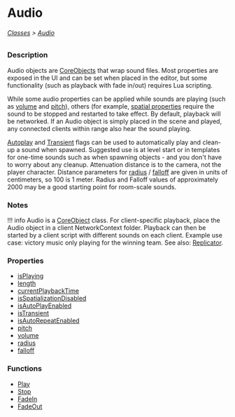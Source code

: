 # Audio

###### [Classes](core_api/raw_source) > [Audio](core_api/classes/audio)

### Description

Audio objects are [CoreObjects](/core_api/classes/coreobject) that wrap sound files. Most properties are exposed in the UI and can be set when placed in the editor, but some functionality (such as playback with fade in/out) requires Lua scripting.

While some audio properties can be applied while sounds are playing (such as [volume](/core_api/classes/audio/properties/volume) and [pitch](/core_api/classes/audio/properties/pitch)), others (for example, [spatial properties](/core_api/classes/audio/properties/isSpatializationDisabled) require the sound to be stopped and restarted to take effect. By default, playback will be networked. If an Audio object is simply placed in the scene and played, any connected clients within range also hear the sound playing.

[Autoplay](/core_api/classes/audio/properties/isAutoPlayEnabled) and [Transient](/core_api/classes/audio/properties/isTransient) flags can be used to automatically play and clean-up a sound when spawned. Suggested use is at level start or in templates for one-time sounds such as when spawning objects - and you don't have to worry about any cleanup. Attenuation distance is to the camera, not the player character. Distance parameters for [radius](/core_api/classes/audio/properties/radius) / [falloff](/core_api/classes/audio/properties/falloff) are given in units of centimeters, so 100 is 1 meter. Radius and Falloff values of approximately 2000 may be a good starting point for room-scale sounds.

### Notes
!!! info
    Audio is a [CoreObject](/core_api/classes/coreobject) class. For client-specific playback, place the Audio object in a client NetworkContext folder. Playback can then be started by a client script with different sounds on each client. Example use case: victory music only playing for the winning team. See also: [Replicator](/core_api/classes/replicator).

### Properties

* [isPlaying](/core_api/classes/audio/properties/isPlaying)
* [length](/core_api/classes/audio/properties/length)
* [currentPlaybackTime](/core_api/classes/audio/properties/currentPlaybackTime)
* [isSpatializationDisabled](/core_api/classes/audio/properties/isSpatializationDisabled)
* [isAutoPlayEnabled](/core_api/classes/audio/properties/isAutoPlayEnabled)
* [isTransient](/core_api/classes/audio/properties/isTransient)
* [isAutoRepeatEnabled](/core_api/classes/audio/properties/isAutoRepeatEnabled)
* [pitch](/core_api/classes/audio/properties/pitch)
* [volume](/core_api/classes/audio/properties/volume)
* [radius](/core_api/classes/audio/properties/radius)
* [falloff](/core_api/classes/audio/properties/falloff)

### Functions

* [Play](/core_api/classes/audio/functions/play)
* [Stop](/core_api/classes/audio/functions/stop)
* [FadeIn](/core_api/classes/audio/functions/fadein)
* [FadeOut](/core_api/classes/audio/functions/fadeout)
